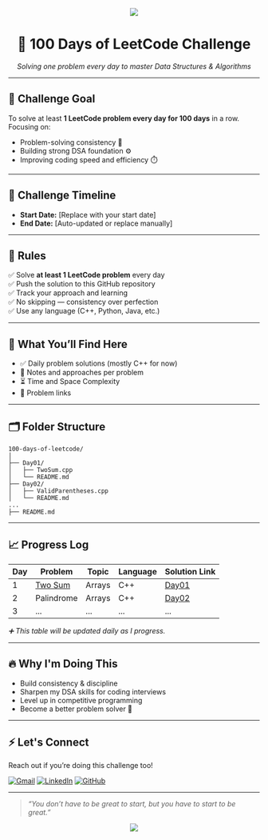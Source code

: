 <p align="center">
  <img src="https://img.shields.io/badge/100DaysOfCode-LeetCode-orange?style=for-the-badge&logo=leetcode" />
</p>

<h1 align="center">💯 100 Days of LeetCode Challenge</h1>

<p align="center">
  <em>Solving one problem every day to master Data Structures & Algorithms</em>
</p>

---

## 🚀 Challenge Goal

To solve at least **1 LeetCode problem every day for 100 days** in a row.  
Focusing on:
- Problem-solving consistency 🧠
- Building strong DSA foundation ⚙️
- Improving coding speed and efficiency ⏱️

---

## 📅 Challenge Timeline

- **Start Date:** [Replace with your start date]
- **End Date:** [Auto-updated or replace manually]

---

## 📌 Rules

✅ Solve **at least 1 LeetCode problem** every day  
✅ Push the solution to this GitHub repository  
✅ Track your approach and learning  
✅ No skipping — consistency over perfection  
✅ Use any language (C++, Python, Java, etc.)

---

## 🧠 What You’ll Find Here

- ✅ Daily problem solutions (mostly C++ for now)
- 📒 Notes and approaches per problem
- ⏳ Time and Space Complexity
- 🔗 Problem links

---

## 🗂️ Folder Structure

```
100-days-of-leetcode/
│
├── Day01/
│   ├── TwoSum.cpp
│   └── README.md
├── Day02/
│   ├── ValidParentheses.cpp
│   └── README.md
...
├── README.md
```

---

## 📈 Progress Log

| Day | Problem | Topic | Language | Solution Link |
|-----|---------|-------|----------|---------------|
| 1   | [Two Sum](https://leetcode.com/problems/two-sum/) | Arrays | C++ | [Day01](./Day01/) |
| 2   | Palindrome | Arrays | C++ | [Day02](./Day02/) |
| 3   | ... | ... | ... | ... |

*➕ This table will be updated daily as I progress.*

---

## 🔥 Why I'm Doing This

- Build consistency & discipline  
- Sharpen my DSA skills for coding interviews  
- Level up in competitive programming  
- Become a better problem solver 🚀

---

## ⚡ Let's Connect

Reach out if you’re doing this challenge too!

<p align="left">
  <a href="mailto:bitbytebrute01@gmail.com"><img src="https://img.icons8.com/fluency/32/000000/gmail.png" alt="Gmail"/></a>
  <a href="https://www.linkedin.com/in/your-linkedin"><img src="https://img.icons8.com/fluency/32/000000/linkedin.png" alt="LinkedIn"/></a>
  <a href="https://github.com/bitbytebrute01"><img src="https://img.icons8.com/fluency/32/000000/github.png" alt="GitHub"/></a>
</p>

---

> _“You don’t have to be great to start, but you have to start to be great.”_

<p align="center">
  <img src="https://capsule-render.vercel.app/api?type=waving&color=0fffc1&height=100&section=footer&text=Let’s+go!+💻🔥&fontColor=000000&fontSize=24&fontAlignY=40" />
</p>
